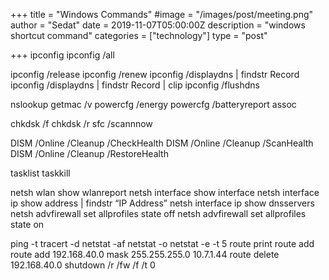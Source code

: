 +++
title = "Windows Commands"
#image = "/images/post/meeting.png"
author = "Sedat"
date = 2019-11-07T05:00:00Z
description = "windows shortcut command"
categories = ["technology"]
type = "post"

+++
ipconfig
ipconfig /all

ipconfig /release
ipconfig /renew
ipconfig /displaydns | findstr Record
ipconfig /displaydns | findstr Record | clip
ipconfig /flushdns

nslookup
getmac /v
powercfg /energy
powercfg /batteryreport
assoc

chkdsk /f
chkdsk /r
sfc /scannnow

DISM /Online /Cleanup /CheckHealth
DISM /Online /Cleanup /ScanHealth
DISM /Online /Cleanup /RestoreHealth

tasklist
taskkill

netsh wlan show wlanreport
netsh interface show interface
netsh interface ip show address | findstr “IP Address”
netsh interface ip show dnsservers
netsh advfirewall set allprofiles state off
netsh advfirewall set allprofiles state on

ping -t
tracert -d
netstat -af
netstat -o
netstat -e -t 5
route print
route add
route add 192.168.40.0 mask 255.255.255.0 10.7.1.44
route delete 192.168.40.0
shutdown /r /fw /f /t 0


























